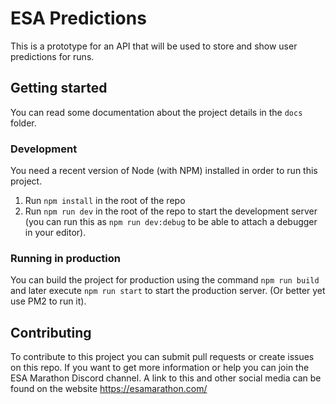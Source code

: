 # ESA Predictions

This is a prototype for an API that will be used to store and show user predictions for runs.

## Getting started

You can read some documentation about the project details in the `docs` folder.

### Development

You need a recent version of Node (with NPM) installed in order to run this project.

1. Run `npm install` in the root of the repo
2. Run `npm run dev` in the root of the repo to start the development server (you can run this as `npm run dev:debug` to be able to attach a debugger in your editor).

### Running in production

You can build the project for production using the command `npm run build` and later execute `npm run start` to start the production server. (Or better yet use PM2 to run it).

## Contributing

To contribute to this project you can submit pull requests or create issues on this repo. If you want to get more information or help you can join the ESA Marathon Discord channel. A link to this and other social media can be found on the website https://esamarathon.com/
